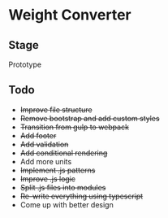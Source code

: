 # Weight Converter

## Stage
Prototype

## Todo 
* ~~Improve file structure~~
* ~~Remove bootstrap and add custom styles~~
* ~~Transition from gulp to webpack~~
* ~~Add footer~~
* ~~Add validation~~
* ~~Add conditional rendering~~
* Add more units
* ~~Implement .js patterns~~
* ~~Improve .js logic~~
* ~~Split .js files into modules~~
* ~~Re-write everything using typescript~~
* Come up with better design

